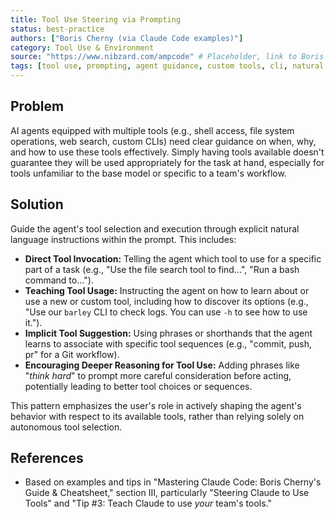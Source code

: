 ```yaml
---
title: Tool Use Steering via Prompting
status: best-practice
authors: ["Boris Cherny (via Claude Code examples)"]
category: Tool Use & Environment
source: "https://www.nibzard.com/ampcode" # Placeholder, link to Boris Cherny's talk/Claude Code docs ideal
tags: [tool use, prompting, agent guidance, custom tools, cli, natural language control]
---
```


## Problem
AI agents equipped with multiple tools (e.g., shell access, file system operations, web search, custom CLIs) need clear guidance on when, why, and how to use these tools effectively. Simply having tools available doesn't guarantee they will be used appropriately for the task at hand, especially for tools unfamiliar to the base model or specific to a team's workflow.

## Solution
Guide the agent's tool selection and execution through explicit natural language instructions within the prompt. This includes:
-   **Direct Tool Invocation:** Telling the agent which tool to use for a specific part of a task (e.g., "Use the file search tool to find...", "Run a bash command to...").
-   **Teaching Tool Usage:** Instructing the agent on how to learn about or use a new or custom tool, including how to discover its options (e.g., "Use our `barley` CLI to check logs. You can use `-h` to see how to use it.").
-   **Implicit Tool Suggestion:** Using phrases or shorthands that the agent learns to associate with specific tool sequences (e.g., "commit, push, pr" for a Git workflow).
-   **Encouraging Deeper Reasoning for Tool Use:** Adding phrases like "*think hard*" to prompt more careful consideration before acting, potentially leading to better tool choices or sequences.

This pattern emphasizes the user's role in actively shaping the agent's behavior with respect to its available tools, rather than relying solely on autonomous tool selection.

## References
- Based on examples and tips in "Mastering Claude Code: Boris Cherny's Guide & Cheatsheet," section III, particularly "Steering Claude to Use Tools" and "Tip #3: Teach Claude to use *your* team's tools."